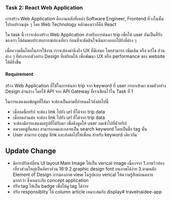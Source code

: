### Task 2: React Web Application

การสร้าง Web Application คืองานหลักที่เหล่า Software Engineer, Frontend ที่วงในนั้นโปรดปราณสุด ๆ โดย Web Technology หลักของเราก็คือ React

ใน task นี้ เราจะต้องสร้าง Web Application สำหรับการค้นหา trip เพื่อให้ user อันเป็นที่รักของเรา ได้ค้นพบประสบการณ์ท่องเที่ยว ก่อนที่จะตัดสินใจเดินทางออกไปยังที่ต่าง ๆ

เพื่อความลื่นไหลในการใช้งาน เราจะต้องคำนึงถึง UX ที่ดีเสมอ โดยสามารถ เพิ่มเติม หรือ แก้ไข ส่วนต่าง ๆ ที่ต่างจากตัวอย่าง Design ที่เตรียมให้ เพื่อพัฒนา UX หรือ performance ของ website ให้ดียิ่งขึ้น

#### Requirement

สร้าง Web Application ที่ใช้ในการค้นหา trip จาก keyword ที่ user กรอกเข้ามา ตามตัวอย่าง Design ด้านล่าง โดยใช้ API จาก API Gateway ที่เราเขียนไว้ใน Task ที่ 1


ในการแสดงผลข้อมูลที่ได้มา จะต้องเป็นตามที่กำหนดไว้ดังต่อไปนี้

-  เมื่อกดชื่อทริป จะต้อง link ไปยัง url ที่ได้จาก trip data
-  เมื่อกดอ่านต่อ จะต้อง link ไปยัง url ที่ได้จาก trip data
-  จะต้องมีการแสดงผลรูปที่ได้รับมา เพื่อดึงดูดให้ user กดเข้าไปที่ตัวทริป
-  หมวดหมู่ที่แสดง สามารถกดและกลายเป็น search keyword โดยเป็นชื่อ tag นั้น
-  User สามารถ copy link และส่งต่อไปให้เพื่อน สำหรับ keyword เดียวกัน



## Update Change

- มีการปรับเปลี่ยน UI layout Main Image ให้เป็น verical image เนื่องจาก 1.ภาพวิวท่องเที่ยวส่วนใหญ่เป็นอัตราส่วน 16:9  2.graphic design font บนภาพได้ง่าย 3.ตามหลัก Element of Design การมองภาพ view ในรูปแบบ verical ให้ความรู้สึกผ่อนคลาย มากกว่า ซึ่งเหมาะกับ concept application
- ปรับ tag ให้เป็น badge เพื่อให้ดู tag ได้ง่าย
- ปรับ responsiblity ให้ column article เหมาะสมกับ display#   t r a v e l n a i d e e - a p p  
 